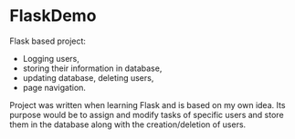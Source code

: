 # FlaskDemo
 Flask based project:
 - Logging users, 
 - storing their information in database, 
 - updating database, deleting users,
 - page navigation.
 
 Project was written when learning Flask and is based on my own idea. Its purpose would be to assign and modify tasks of specific users and store them in the database along with the creation/deletion of users. 
